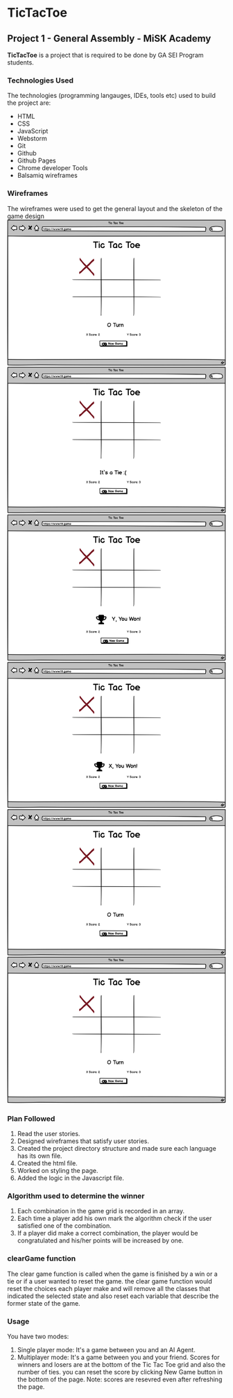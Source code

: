 # TicTacToe
## Project 1 - General Assembly - MiSK Academy 
**TicTacToe** is a project that is required to be done by GA SEI Program students. 

### Technologies Used 
The technologies (programming langauges, IDEs, tools etc) used to build the project are: 
  - HTML 
  - CSS 
  - JavaScript 
  - Webstorm
  - Git 
  - Github 
  - Github Pages 
  - Chrome developer Tools 
  - Balsamiq wireframes 
  
### Wireframes 
The wireframes were used to get the general layout and the skeleton of the game design
![](/wireframes/WhilePlaying.png)
![](/wireframes/WhenWon(Tie).png)
![](/wireframes/WhenWon(YWon).png)
![](/wireframes/WhenWon.png)
![](/wireframes/WhilePlaying(YTurn).png)
![](/wireframes/WhilePlaying.png)

### Plan Followed
1. Read the user stories. 
2. Designed wireframes that satisfy user stories. 
3. Created the project directory structure and made sure each language has its own file. 
4. Created the html file. 
5. Worked on styling the page.
6. Added the logic in the Javascript file. 

### Algorithm used to determine the winner 
1. Each combination in the game grid is recorded in an array. 
2. Each time a player add his own mark the algorithm check if the user satisfied one of the combination. 
3. If a player did make a correct combination, the player would be congratulated and his/her points will be increased by one. 

### clearGame function 
The clear game function is called when the game is finished by a win or a tie or if a user wanted to reset the game. 
the clear game function would reset the choices each player make and will remove all the classes that indicated the selected state and also reset each variable that describe the former state of the game. 

### Usage 
You have two modes:
1. Single player mode: It's a game between you and an AI Agent. 
2. Multiplayer mode: It's a game between you and your friend. 
Scores for winners and losers are at the bottom of the Tic Tac Toe grid and also the number of ties. 
you can reset the score by clicking New Game button in the bottom of the page. 
Note: scores are resevred even after refreshing the page. 

